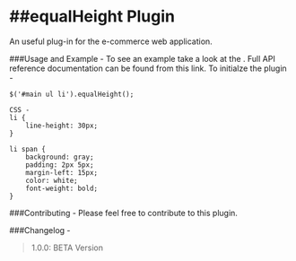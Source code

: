##equalHeight Plugin
=====================
An useful plug-in for the e-commerce web application.

###Usage and Example -
To see an example take a look at the .
Full API reference documentation can be found from this link.
To initialze the plugin - 
```
$('#main ul li').equalHeight();
```

```
CSS - 
li {
	line-height: 30px;
}

li span {
	background: gray;
	padding: 2px 5px;
	margin-left: 15px;
	color: white;
	font-weight: bold;
}
```

###Contributing -
Please feel free to contribute to this plugin.

###Changelog -
> 1.0.0: BETA Version


